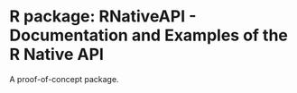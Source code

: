 # R package: RNativeAPI - Documentation and Examples of the R Native API

A proof-of-concept package.
